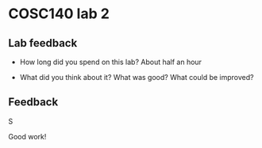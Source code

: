 # COSC140 lab 2

## Lab feedback

 * How long did you spend on this lab? About half an hour

 * What did you think about it?  What was good?  What could be improved?

## Feedback

S

Good work!

